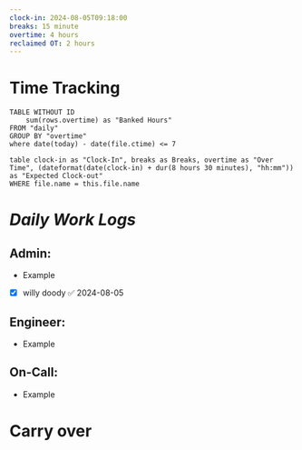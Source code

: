 ```yaml
---
clock-in: 2024-08-05T09:18:00
breaks: 15 minute
overtime: 4 hours
reclaimed OT: 2 hours
---
```


# Time Tracking

```dataview
TABLE WITHOUT ID
	sum(rows.overtime) as "Banked Hours"
FROM "daily"
GROUP BY "overtime"
where date(today) - date(file.ctime) <= 7
```

```dataview
table clock-in as "Clock-In", breaks as Breaks, overtime as "Over Time", (dateformat(date(clock-in) + dur(8 hours 30 minutes), "hh:mm")) as "Expected Clock-out"
WHERE file.name = this.file.name
```




# **_Daily Work Logs_**


## Admin:

- Example
- [x] willy doody ✅ 2024-08-05



## Engineer:

- Example


## On-Call:

- Example


# Carry over
